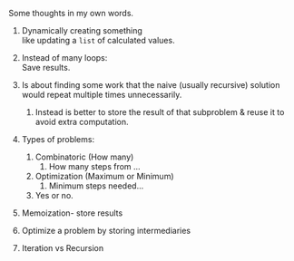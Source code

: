
Some thoughts in my own words.  

1. Dynamically creating something  
    like updating a `list` of calculated values. 

1. Instead of many loops:   
    Save results. 

1. Is about finding some work that the naive (usually recursive) solution would repeat multiple times unnecessarily.
   1. Instead is better to store the result of that subproblem & reuse it to avoid extra computation.
1. Types of problems:  
   1. Combinatoric (How many)
      1. How many steps from ...
   1. Optimization (Maximum or Minimum)
      1. Minimum steps needed...
   1. Yes or no.  


1. Memoization- store results 
1. Optimize a problem by storing intermediaries 

1. Iteration vs Recursion 
